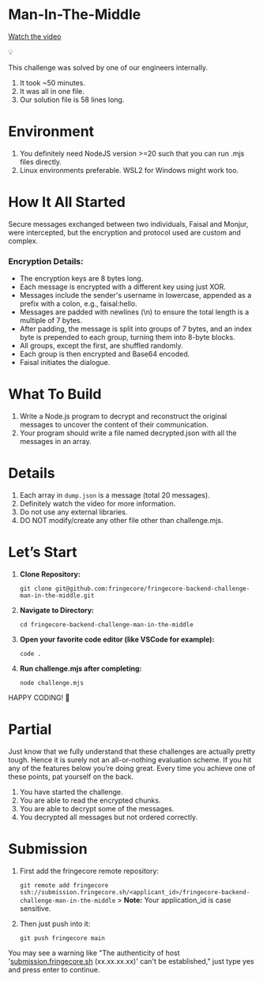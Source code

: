 # Man-In-The-Middle

[Watch the video](https://www.tella.tv/video/man-in-the-middle-e2u1)

<aside>
💡

This challenge was solved by one of our engineers internally.

1. It took ~50 minutes.
2. It was all in one file.
3. Our solution file is 58 lines long.

</aside>

# Environment

1. You definitely need NodeJS version >=20 such that you can run .mjs files directly.
2. Linux environments preferable. WSL2 for Windows might work too.

# How It All Started

Secure messages exchanged between two individuals, Faisal and Monjur, were intercepted, but the encryption and protocol used are custom and complex.

### Encryption Details:

- The encryption keys are 8 bytes long.
- Each message is encrypted with a different key using just XOR.
- Messages include the sender's username in lowercase, appended as a prefix with a colon, e.g., faisal:hello.
- Messages are padded with newlines (\n) to ensure the total length is a multiple of 7 bytes.
- After padding, the message is split into groups of 7 bytes, and an index byte is prepended to each group, turning them into 8-byte blocks.
- All groups, except the first, are shuffled randomly.
- Each group is then encrypted and Base64 encoded.
- Faisal initiates the dialogue.

# What To Build

1. Write a Node.js program to decrypt and reconstruct the original messages to uncover the content of their communication.
2. Your program should write a file named decrypted.json with all the messages in an array.

# Details

1. Each array in `dump.json` is a message (total 20 messages).
2. Definitely watch the video for more information.
3. Do not use any external libraries.
4. DO NOT modify/create any other file other than challenge.mjs.

# Let’s Start

1.  **Clone Repository:**

    `git clone git@github.com:fringecore/fringecore-backend-challenge-man-in-the-middle.git`

2.  **Navigate to Directory:**

    `cd fringecore-backend-challenge-man-in-the-middle`

3. **Open your favorite code editor (like VSCode for example):**

    `code .`

4. **Run challenge.mjs after completing:**

    `node challenge.mjs`

HAPPY CODING! 🎉

# Partial

Just know that we fully understand that these challenges are actually pretty tough. Hence it is surely not an all-or-nothing evaluation scheme. If you hit any of the features below you’re doing great. Every time you achieve one of these points, pat yourself on the back.

1. You have started the challenge.
2. You are able to read the encrypted chunks.
3. You are able to decrypt some of the messages.
4. You decrypted all messages but not ordered correctly.

# Submission

1. First add the fringecore remote repository:
    
    `git remote add fringecore ssh://submission.fringecore.sh/<applicant_id>/fringecore-backend-challenge-man-in-the-middle`
        > **Note:** Your application_id is case sensitive.

2. Then just push into it:
    
    `git push fringecore main`
    
You may see a warning like "The authenticity of host '[submission.fringecore.sh](http://submission.fringecore.sh/) (xx.xx.xx.xx)' can't be established," just type yes and press enter to continue.


